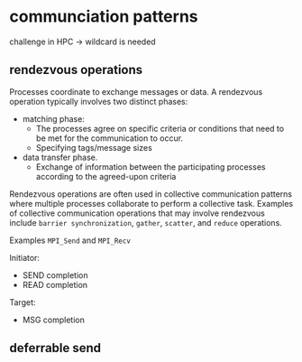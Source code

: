 # communciation patterns

challenge in HPC -> wildcard is needed

## rendezvous operations

Processes coordinate to exchange messages or data. A rendezvous operation typically involves two distinct phases: 

- matching phase:
    - The processes agree on specific criteria or conditions that need to be met for the communication to occur.
    - Specifying tags/message sizes
- data transfer phase.
    - Exchange of information between the participating processes according to the agreed-upon criteria

Rendezvous operations are often used in collective communication patterns where multiple processes collaborate to perform a collective task. Examples of collective communication operations that may involve rendezvous include `barrier synchronization`, `gather`, `scatter`, and `reduce` operations.

Examples `MPI_Send` and `MPI_Recv`

Initiator:
- SEND completion
- READ completion

Target:
- MSG completion

## deferrable send

